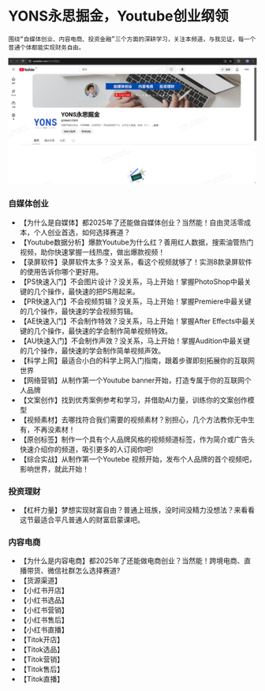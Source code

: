 
# YONS永思掘金，Youtube创业纲领
    围绕“自媒体创业、内容电商、投资金融”三个方面的深耕学习，关注本频道，与我见证，每一个普通个体都能实现财务自由。

![YONS永思掘金 Youtube创业频道](https://raw.githubusercontent.com/GaloisLYJ/booknotes/refs/heads/master/YONS%E6%B0%B8%E6%80%9D%E6%8E%98%E9%87%91-Yotube%E9%A2%91%E9%81%93%E5%88%9B%E4%B8%9A%E6%8C%87%E5%8D%97/images/YONS%E6%B0%B8%E6%80%9D%E6%8E%98%E9%87%91%20Youtube%E5%88%9B%E4%B8%9A%E9%A2%91%E9%81%93.png)

### 自媒体创业

- 【为什么是自媒体】都2025年了还能做自媒体创业？当然能！自由灵活零成本，个人创业首选，如何选择赛道？
- 【Youtube数据分析】爆款Youtube为什么红？善用红人数据，搜索油管热门视频，助你快速掌握一线热度，做出爆款视频！
- 【录屏软件】录屏软件太多？没关系，看这个视频就够了！实测8款录屏软件的使用告诉你哪个更好用。
- 【PS快速入门】不会图片设计？没关系，马上开始！掌握PhotoShop中最关键的几个操作，最快速的把PS用起来。
- 【PR快速入门】不会视频剪辑？没关系，马上开始！掌握Premiere中最关键的几个操作，最快速的学会视频剪辑。
- 【AE快速入门】不会制作特效？没关系，马上开始！掌握After Effects中最关键的几个操作，最快速的学会制作简单视频特效。
- 【AU快速入门】不会制作声效？没关系，马上开始！掌握Audition中最关键的几个操作，最快速的学会制作简单视频声效。
- 【科学上网】最适合小白的科学上网入门指南，跟着步骤即刻拓展你的互联网世界
- 【网络营销】从制作第一个Youtube banner开始，打造专属于你的互联网个人品牌
- 【文案创作】找到优秀案例参考和学习，并借助AI力量，训练你的文案创作模型
- 【视频素材】去哪找符合我们需要的视频素材？别担心，几个方法教你无中生有，不再没素材！
- 【原创标签】制作一个具有个人品牌风格的视频频道标签，作为简介或广告头快速介绍你的频道，吸引更多的人订阅你吧!
- 【综合实战】从制作第一个Youtebe 视频开始，发布个人品牌的首个视频吧，影响世界，就此开始！

### 投资理财

- 【杠杆力量】梦想实现财富自由？普通上班族，没时间没精力没想法？来看看这节最适合平凡普通人的财富启蒙课吧。

### 内容电商

- 【为什么是内容电商】都2025年了还能做电商创业？当然能！跨境电商、直播带货、微信社群怎么选择赛道?
- 【货源渠道】
- 【小红书开店】
- 【小红书选品】
- 【小红书营销】
- 【小红书售后】
- 【小红书直播】
- 【Titok开店】
- 【Titok选品】
- 【Titok营销】
- 【Titok售后】
- 【Titok直播】